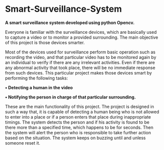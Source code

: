 <!-- MeowAi

MEOW - Measure Express Order Wear


Website Link -- https://meow-ai.vercel.app/
               (Website under construction)
                -->
               
# Smart-Surveillance-System

**A smart surveillance system developed using python Opencv.** 

Everyone is familiar with the surveillance devices, which are basically used to capture a video or to monitor a provided surrounding. The main objective of this project is those devices smarter.

Most of the devices used for surveillance perform basic operation such as recording the video, and that particular video has to be monitored again by an individual to verify if   there are any irrelevant activities. Even if there are any abnormal activity that took place, there will be no immediate response from such devices.
This particular project makes those devices smart by performing the following tasks:

**•	Detecting a human in the video**

**•	Notifying the person in charge of that particular surrounding.**

These are the main functionality of this project. The project is designed in such a way that, it is capable of detecting a human being who is not allowed to enter into a place or if a person enters that place during inappropriate timings.  The system detects the person and if his activity is found to be there more than a specified time, which happens to be for seconds. Then the system will alert the person who is responsible to take further action based on the situation. The system keeps on buzzing until and unless someone reset it.

